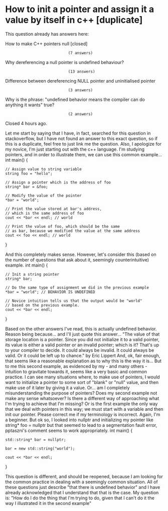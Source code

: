 
# How to init a pointer and assign it a value by itself in c++ [duplicate]







This question already has answers here:
                        
                    



How to make C++ pointers null [closed]

                                (7 answers)
                            


Why dereferencing a null pointer is undefined behaviour?

                                (13 answers)
                            


Difference between dereferencing NULL pointer and uninitialised pointer

                                (3 answers)
                            


Why is the phrase: "undefined behavior means the compiler can do anything it wants" true?

                                (2 answers)
                            

Closed 4 hours ago.



Let me start by saying that I have, in fact, searched for this question in stackoverflow, but I have not found an answer to this exact question, so if this is a duplicate, feel free to just link me the question.
Also, I apologize for my novice, I'm just starting out with the c++ language.
I'm studying pointers, and in order to illustrate them, we can use this common example...
int main()
{

    // Assign value to string variable
    string foo = "hello";

    // Assign a pointer which is the address of foo
    string* bar = &foo;

    // Modify the value of the pointer
    *bar = "world";
    
    // Print the value stored at bar's address,
    // which is the same address of foo
    cout << *bar << endl; // world

    // Print the value of foo, which should be the same
    // as bar, because we modified the value at the same address
    cout << foo << endl; // world
    
}

And this completely makes sense. However, let's consider this (based on the number of questions that ask about it, seemingly counterintuitive) example.
int main()
{

    // Init a string pointer
    string* bar;

    // Do the same type of assignment we did in the previous example
    *bar = "world"; // BEHAVIOR IS UNDEFINED

    // Novice intuition tells us that the output would be "world"
    // based on the previous example.
    cout << *bar << endl;

}

Based on the other answers I've read, this is actually undefined behavior. Reason being because... and I'll just quote this answer... "The value of that storage location is a pointer. Since you did not initialize it to a valid pointer, its value is either a valid pointer or an invalid pointer; which is it? That's up to your compiler to decide. It could always be invalid. It could always be valid. Or it could be left up to chance." by Eric Lippert
And, ok, fair enough, that seems like a reasonable explanation as to why this is the way it is...
But to me this second example, as evidenced by my - and many others - intuition to gravitate towards it, seems like a very basic and common practice. I can see many situations where, to make use of pointers, I would want to initialize a pointer to some sort of "blank" or "null" value, and then make use of it later by giving it a value.
Or... am I completely misunderstanding the purpose of pointers? Does my second example not make any sense whatsoever? Is there a different way of approaching what I'm trying to achieve that I'm missing? Or is the first example the only way that we deal with pointers in this way; we must start with a variable and then init our pointer.
Please correct me if my terminology is incorrect. Again, I'm a beginner.
But ok so, I looked into nullptr and initializing my pointer like string* foo = nullptr but that seemed to lead to a segmentation fault error, pptaszni's comment seems to work appropriately.
int main()
{

    std::string* bar = nullptr;

    bar = new std::string("world");

    cout << *bar << endl;

}

This question is different, and should be reopened, because I am looking for the common practice in dealing with a seemingly common situation. All of these questions just describe "that there is undefined behavior" and I have already acknowledged that I understand that that is the case. My question is: "How do I do the thing that I'm trying to do, given that I can't do it the way I illustrated it in the second example"

        